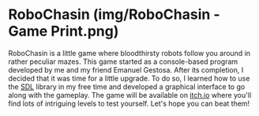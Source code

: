 # RoboChasin (img/RoboChasin - Game Print.png)
RoboChasin is a little game where bloodthirsty robots follow you around in rather peculiar mazes. This game started as a console-based program developed by me and my friend Emanuel Gestosa. After its completion, I decided that it was time for a little upgrade. To do so, I learned how to use the [SDL](https://www.libsdl.org/) library in my free time and developed a graphical interface to go along with the gameplay. The game will be available on [itch.io](https://itch.io/) where you'll find lots of intriguing levels to test yourself. Let's hope you can beat them!
